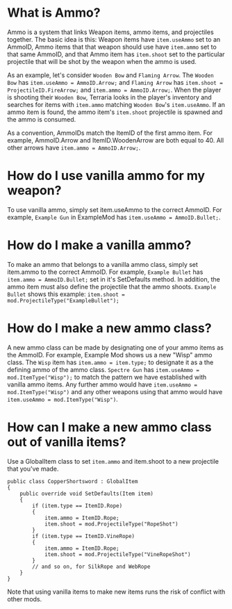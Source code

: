 # What is Ammo?
Ammo is a system that links Weapon items, ammo items, and projectiles together. The basic idea is this: Weapon items have `item.useAmmo` set to an AmmoID, Ammo items that that weapon should use have `item.ammo` set to that same AmmoID, and that Ammo item has `item.shoot` set to the particular projectile that will be shot by the weapon when the ammo is used.

As an example, let's consider `Wooden Bow` and `Flaming Arrow`. The `Wooden Bow` has `item.useAmmo = AmmoID.Arrow;` and `Flaming Arrow` has `item.shoot = ProjectileID.FireArrow;` and `item.ammo = AmmoID.Arrow;`. When the player is shooting their `Wooden Bow`, Terraria looks in the player's inventory and searches for items with `item.ammo` matching `Wooden Bow`'s `item.useAmmo`. If an ammo item is found, the ammo item's `item.shoot` projectile is spawned and the ammo is consumed.

As a convention, AmmoIDs match the ItemID of the first ammo item. For example, AmmoID.Arrow and ItemID.WoodenArrow are both equal to 40. All other arrows have `item.ammo = AmmoID.Arrow;`.

# How do I use vanilla ammo for my weapon?
To use vanilla ammo, simply set item.useAmmo to the correct AmmoID. For example, `Example Gun` in ExampleMod has `item.useAmmo = AmmoID.Bullet;`.

# How do I make a vanilla ammo?
To make an ammo that belongs to a vanilla ammo class, simply set item.ammo to the correct AmmoID. For example, `Example Bullet` has `item.ammo = AmmoID.Bullet;` set in it's SetDefaults method. In addition, the ammo item must also define the projectile that the ammo shoots. `Example Bullet` shows this example: `item.shoot = mod.ProjectileType("ExampleBullet");`

# How do I make a new ammo class?
A new ammo class can be made by designating one of your ammo items as the AmmoID. For example, Example Mod shows us a new "Wisp" ammo class. The `Wisp` item has `item.ammo = item.type;` to designate it as a the defining ammo of the ammo class. `Spectre Gun` has `item.useAmmo = mod.ItemType("Wisp");` to match the pattern we have established with vanilla ammo items.
Any further ammo would have `item.useAmmo = mod.ItemType("Wisp")` and any other weapons using that ammo would have `item.useAmmo = mod.ItemType("Wisp")`.

# How can I make a new ammo class out of vanilla items?
Use a GlobalItem class to set `item.ammo` and item.shoot to a new projectile that you've made.

```
public class CopperShortsword : GlobalItem
{
	public override void SetDefaults(Item item)
	{
		if (item.type == ItemID.Rope)
		{
			item.ammo = ItemID.Rope;
			item.shoot = mod.ProjectileType("RopeShot")
		}
		if (item.type == ItemID.VineRope)
		{
			item.ammo = ItemID.Rope;
			item.shoot = mod.ProjectileType("VineRopeShot")
		}
		// and so on, for SilkRope and WebRope
	}
}
```

Note that using vanilla items to make new items runs the risk of conflict with other mods.
